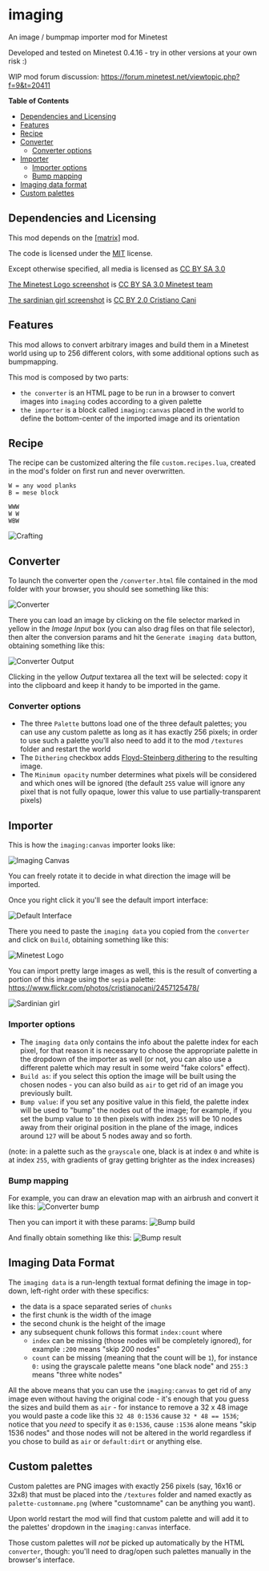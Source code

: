 # imaging
An image / bumpmap importer mod for Minetest

Developed and tested on Minetest 0.4.16 - try in other versions at your own risk :)

WIP mod forum discussion: https://forum.minetest.net/viewtopic.php?f=9&t=20411

**Table of Contents**
- [Dependencies and Licensing](#dependencies-and-licensing)
- [Features](#features)
- [Recipe](#recipe)
- [Converter](#converter)
  - [Converter options](#converter-options)
- [Importer](#importer)
  - [Importer options](#importer-options)
  - [Bump mapping](#bump-mapping)
- [Imaging data format](#imaging-data-format)
- [Custom palettes](#custom-palettes)

## Dependencies and Licensing

This mod depends on the [[matrix]](https://github.com/entuland/lua-matrix) mod.

The code is licensed under the [MIT](/LICENSE) license.

Except otherwise specified, all media is licensed as [CC BY SA 3.0](http://creativecommons.org/licenses/by-sa/3.0/)

[The Minetest Logo screenshot](/screenshots/minetest-logo.png) is [CC BY SA 3.0 Minetest team](https://github.com/minetest/minetest/blob/master/LICENSE.txt)

[The sardinian girl screenshot](/screenshots/sardinian-girl.png) is [CC BY 2.0 Cristiano Cani](https://www.flickr.com/photos/cristianocani/2457125478/)

## Features

This mod allows to convert arbitrary images and build them in a Minetest world using up to 256 different colors, with some additional options such as bumpmapping.

This mod is composed by two parts:

- `the converter` is an HTML page to be run in a browser to convert images into `imaging` codes according to a given palette
- `the importer` is a block called `imaging:canvas` placed in the world to define the bottom-center of the imported image and its orientation

## Recipe
The recipe can be customized altering the file `custom.recipes.lua`, created in the mod's folder on first run and never overwritten.

    W = any wood planks
    B = mese block

    WWW
    W W
    WBW

![Crafting](/screenshots/canvas-recipe.png)

## Converter

To launch the converter open the `/converter.html` file contained in the mod folder with your browser, you should see something like this:

![Converter](/screenshots/converter.png)

There you can load an image by clicking on the file selector marked in yellow in the *Image Input* box (you can also drag files on that file selector), then alter the conversion params and hit the `Generate imaging data` button, obtaining something like this:

![Converter Output](/screenshots/converter-output.png)

Clicking in the yellow *Output* textarea all the text will be selected: copy it into the clipboard and keep it handy to be imported in the game.

### Converter options

- The three `Palette` buttons load one of the three default palettes; you can use any custom palette as long as it has exactly 256 pixels; in order to use such a palette you'll also need to add it to the mod `/textures` folder and restart the world
- The `Dithering` checkbox adds [Floyd-Steinberg dithering](https://en.wikipedia.org/wiki/Floyd%E2%80%93Steinberg_dithering) to the resulting image.
- The `Minimum opacity` number determines what pixels will be considered and which ones will be ignored (the default `255` value will ignore any pixel that is not fully opaque, lower this value to use partially-transparent pixels)

## Importer

This is how the `imaging:canvas` importer looks like:

![Imaging Canvas](/screenshots/imaging-canvas.png)

You can freely rotate it to decide in what direction the image will be imported.

Once you right click it you'll see the default import interface:

![Default Interface](/screenshots/default-interface.png)

There you need to paste the `imaging data` you copied from the `converter` and click on `Build`, obtaining something like this:

![Minetest Logo](/screenshots/minetest-logo.png)

You can import pretty large images as well, this is the result of converting a portion of this image using the `sepia` palette:
https://www.flickr.com/photos/cristianocani/2457125478/

![Sardinian girl](/screenshots/sardinian-girl.png)

### Importer options

- The `imaging data` only contains the info about the palette index for each pixel, for that reason it is necessary to choose the appropriate palette in the dropdown of the importer as well (or not, you can also use a different palette which may result in some weird "fake colors" effect).
- `Build as`: if you select this option the image will be built using the chosen nodes - you can also build as `air` to get rid of an image you previously built.
- `Bump value`: if you set any positive value in this field, the palette index will be used to "bump" the nodes out of the image; for example, if you set the bump value to `10` then pixels with index `255` will be 10 nodes away from their original position in the plane of the image, indices around `127` will be about 5 nodes away and so forth.

(note: in a palette such as the `grayscale` one, black is at index `0` and white is at index `255`, with gradients of gray getting brighter as the index increases)

### Bump mapping

For example, you can draw an elevation map with an airbrush and convert it like this:
![Converter bump](/screenshots/converter-bump.png)

Then you can import it with these params:
![Bump build](/screenshots/bump-build.png)

And finally obtain something like this:
![Bump result](/screenshots/bump-result.png)

## Imaging Data Format

The `imaging data` is a run-length textual format defining the image in top-down, left-right order with these specifics:

- the data is a space separated series of `chunks`
- the first chunk is the width of the image
- the second chunk is the height of the image
- any subsequent chunk follows this format `index:count` where
  - `index` can be missing (those nodes will be completely ignored), for example `:200` means "skip 200 nodes"
  - `count` can be missing (meaning that the count will be `1`), for instance `0:` using the grayscale palette means "one black node" and `255:3` means "three white nodes"

All the above means that you can use the `imaging:canvas` to get rid of any image even without having the original code - it's enough that you guess the sizes and build them as `air` - for instance to remove a 32 x 48 image you would paste a code like this `32 48 0:1536` cause `32 * 48 == 1536`; notice that you _need_ to specify it as `0:1536`, cause `:1536` alone means "skip 1536 nodes" and those nodes will not be altered in the world regardless if you chose to build as `air` or `default:dirt` or anything else.

## Custom palettes

Custom palettes are PNG images with exactly 256 pixels (say, 16x16 or 32x8) that must be placed into the `/textures` folder and named exactly as `palette-customname.png` (where "customname" can be anything you want).

Upon world restart the mod will find that custom palette and will add it to the palettes' dropdown in the `imaging:canvas` interface.

Those custom palettes will *not* be picked up automatically by the HTML `converter`, though: you'll need to drag/open such palettes manually in the browser's interface.
